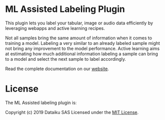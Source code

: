 # ML Assisted Labeling Plugin  

This plugin lets you label your tabular, image or audio data efficiently by leveraging webapps and active learning recipes.

Not all samples bring the same amount of information when it comes to training a model. Labeling a very similar to an already labeled sample might not bring any improvement to the model performance. Active learning aims at estimating how much additional information labeling a sample can bring to a model and select the next sample to label accordingly.

Read the complete documentation on our [website](https://www.dataiku.com/product/plugins/ml-assisted-labeling/).

# License

The ML Assisted labeling plugin is:

   Copyright (c) 2019 Dataiku SAS
   Licensed under the [MIT License](LICENSE.md).
